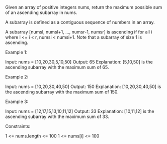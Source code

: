 Given an array of positive integers nums, return the maximum possible sum of
an ascending subarray in nums.

A subarray is defined as a contiguous sequence of numbers in an array.

A subarray [numsl, numsl+1, ..., numsr-1, numsr] is ascending if for all i
where l <= i < r, numsi  < numsi+1. Note that a subarray of size 1 is
ascending.


Example 1:


Input: nums = [10,20,30,5,10,50]
Output: 65
Explanation: [5,10,50] is the ascending subarray with the maximum sum of
65.


Example 2:


Input: nums = [10,20,30,40,50]
Output: 150
Explanation: [10,20,30,40,50] is the ascending subarray with the maximum sum
of 150.


Example 3:


Input: nums = [12,17,15,13,10,11,12]
Output: 33
Explanation: [10,11,12] is the ascending subarray with the maximum sum of
33.



Constraints:


1 <= nums.length <= 100
1 <= nums[i] <= 100




